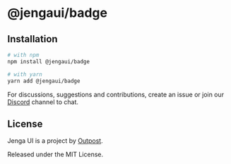 # @jengaui/badge

## Installation

```sh
# with npm
npm install @jengaui/badge

# with yarn
yarn add @jengaui/badge
```

For discussions, suggestions and contributions, create an issue or join our [Discord](https://discord.gg/sHnHPnAPZj) channel to chat.

## License

Jenga UI is a project by [Outpost](https://outpost.run).

Released under the MIT License.
